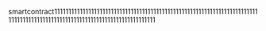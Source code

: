 smartcontract1111111111111111111111111111111111111111111111111111111111111111111111111111111111111111111111111111111111111111111111111111
